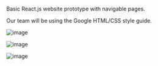 Basic React.js website prototype with navigable pages.


Our team will be using the Google HTML/CSS style guide.


![image](https://user-images.githubusercontent.com/60831223/198457322-45dde590-e1d7-4e4c-82aa-bfee9eff119f.png)

![image](https://user-images.githubusercontent.com/60831223/198457519-c7f0b1ca-a422-412d-90bc-c48fc26dc8a4.png)

![image](https://user-images.githubusercontent.com/60831223/198457691-3385ce7e-5daf-4c78-a37e-cff54019e2c3.png)

